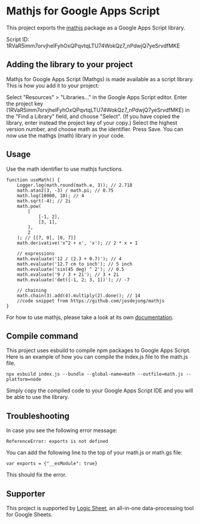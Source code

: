 # Mathjs for Google Apps Script

This project exports the [mathjs](https://github.com/josdejong/mathjs) package as a Google Apps Script library.

Script ID: 1RVaR5imm7orvjhelFyhOxQPqvtqLTU74WokQz7_nPdwjQ7yeSrvdfMKE

## Adding the library to your project

Mathjs for Google Apps Script (Mathgs) is made available as a script library. This is how you add it to your project:

Select "Resources" > "Libraries..." in the Google Apps Script editor. Enter the project key (1RVaR5imm7orvjhelFyhOxQPqvtqLTU74WokQz7_nPdwjQ7yeSrvdfMKE) in the "Find a Library" field, and choose "Select". (If you have copied the library, enter instead the project key of your copy.) Select the highest version number, and choose math as the identifier. Press Save. You can now use the mathgs (math) library in your code.

## Usage

Use the math identifier to use mathjs functions.

    function useMath() {
        Logger.log(math.round(math.e, 3)); // 2.718
        math.atan2(3, -3) / math.pi; // 0.75
        math.log(10000, 10); // 4
        math.sqrt(-4); // 2i
        math.pow(
            [
                [-1, 2],
                [3, 1],
            ],
            2
        ); // [[7, 0], [0, 7]]
        math.derivative('x^2 + x', 'x'); // 2 * x + 1

        // expressions
        math.evaluate('12 / (2.3 + 0.7)'); // 4
        math.evaluate('12.7 cm to inch'); // 5 inch
        math.evaluate('sin(45 deg) ^ 2'); // 0.5
        math.evaluate('9 / 3 + 2i'); // 3 + 2i
        math.evaluate('det([-1, 2; 3, 1])'); // -7

        // chaining
        math.chain(3).add(4).multiply(2).done(); // 14
        //code snippet from https://github.com/josdejong/mathjs
    }

For how to use mathjs, please take a look at its own [documentation](https://mathjs.org/docs/getting_started.html).

## Compile command

This project uses esbuild to compile npm packages to Google Apps Script. Here is an example of how you can compile the index.js file to the math.js file.

    npx esbuild index.js --bundle --global-name=math --outfile=math.js --platform=node

Simply copy the compiled code to your Google Apps Script IDE and you will be able to use the library.

## Troubleshooting

In case you see the following error message:

    ReferenceError: exports is not defined

You can add the following line to the top of your math.js or math.gs file:

    var exports = {"__esModule": true}

This should fix the error.

## Supporter

This project is supported by [Logic Sheet](https://logicsheet.co/), an all-in-one data-processing tool for Google Sheets.
